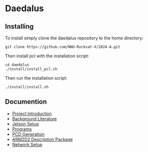 # Daedalus

## Installing
To install simply clone the daedalus repository to the home directory:

```
git clone https://github.com/NNU-Rocksat-X/2024-A.git
```
Then install pcl with the installation script:

```
cd daedalus
./install/install_pcl.sh
```

Then run the installation script:

```
./install/install.sh
```

## Documention
- [Project Introduction](./docs/introduction.md)
- [Background Literature](./docs/literature.md)
- [Jetson Setup](./docs/jetson_setup.md)
- [Programs](./docs/programs.md)
- [PCD Generation](./docs/pcd_generation.md)
- [ARM2D2 Description Package](./arm2d2_description/README.md)
- [Network Setup](./docs/network_setup.md)

